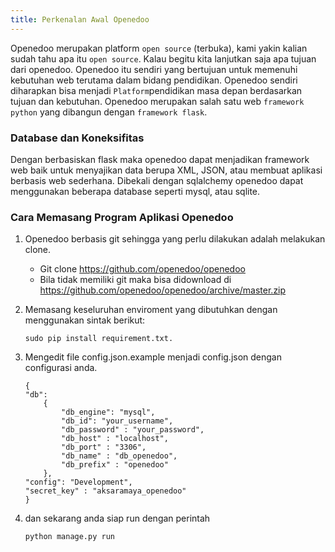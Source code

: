 ```yaml
---
title: Perkenalan Awal Openedoo
---
```


Openedoo merupakan platform `open source` (terbuka), kami yakin kalian sudah tahu apa itu `open source`. Kalau begitu kita lanjutkan saja apa tujuan dari openedoo. Openedoo itu sendiri yang bertujuan untuk memenuhi kebutuhan web terutama dalam bidang pendidikan. Openedoo sendiri diharapkan bisa menjadi `Platform`pendidikan masa depan berdasarkan tujuan dan kebutuhan. Openedoo merupakan salah satu web `framework python` yang dibangun dengan `framework flask`. 

### Database dan Koneksifitas

Dengan berbasiskan flask maka openedoo dapat menjadikan framework web baik untuk menyajikan data berupa XML, JSON, atau membuat aplikasi berbasis web sederhana. Dibekali dengan sqlalchemy openedoo dapat menggunakan beberapa database seperti mysql, atau sqlite.

### Cara Memasang Program Aplikasi Openedoo

1. Openedoo berbasis git sehingga yang perlu dilakukan adalah melakukan clone.
   * Git clone https://github.com/openedoo/openedoo
   * Bila tidak memiliki git maka bisa didownload di https://github.com/openedoo/openedoo/archive/master.zip

2. Memasang keseluruhan enviroment yang dibutuhkan dengan menggunakan sintak berikut:

	```
	sudo pip install requirement.txt.
	```

3. Mengedit file config.json.example menjadi config.json dengan configurasi anda.
	```
	{
    "db":
        {
            "db_engine": "mysql",
            "db_id": "your_username",
            "db_password" : "your_password",
            "db_host" : "localhost",
            "db_port" : "3306",
            "db_name" : "db_openedoo",
            "db_prefix" : "openedoo"
        },
    "config": "Development",
    "secret_key" : "aksaramaya_openedoo"
	}
	```
4. dan sekarang anda siap run dengan perintah
	```
	python manage.py run
	```